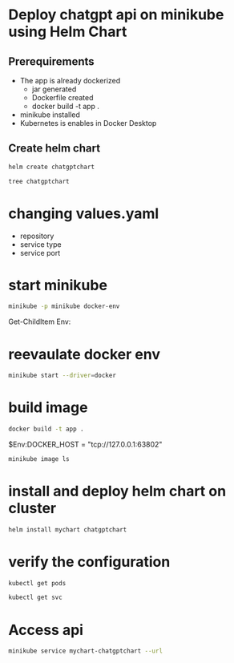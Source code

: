 # Deploy chatgpt api on minikube using Helm Chart

## Prerequirements
- The app is already dockerized
  - jar generated
  - Dockerfile created
  - docker build -t app .
- minikube installed
- Kubernetes is enables in Docker Desktop

## Create helm chart
```bash
helm create chatgptchart
```
```bash
tree chatgptchart
```

# changing values.yaml
- repository
- service type
- service port

# start minikube
```bash
minikube -p minikube docker-env
```
Get-ChildItem Env:

# reevaulate docker env

```bash
minikube start --driver=docker
```

# build image 
```bash
docker build -t app .
```

$Env:DOCKER_HOST = "tcp://127.0.0.1:63802"

```bash
minikube image ls
```

# install and deploy helm chart on cluster
```bash
helm install mychart chatgptchart
```

# verify the configuration
```bash
kubectl get pods
```

```bash
kubectl get svc
```

# Access api
```bash
minikube service mychart-chatgptchart --url
```